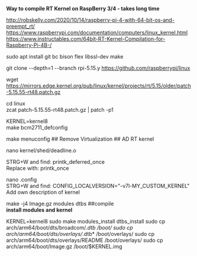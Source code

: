 **Way to compile RT Kernel on RaspBerry 3/4 - takes long time**  

http://robskelly.com/2020/10/14/raspberry-pi-4-with-64-bit-os-and-preempt_rt/  
https://www.raspberrypi.com/documentation/computers/linux_kernel.html  
https://www.instructables.com/64bit-RT-Kernel-Compilation-for-Raspberry-Pi-4B-/  

sudo apt install git bc bison flex libssl-dev make  

git clone --depth=1 --branch rpi-5.15.y https://github.com/raspberrypi/linux  

wget https://mirrors.edge.kernel.org/pub/linux/kernel/projects/rt/5.15/older/patch-5.15.55-rt48.patch.gz  

cd linux  
zcat patch-5.15.55-rt48.patch.gz | patch -p1  

KERNEL=kernel8  
make bcm2711_defconfig  

make menuconfig ## Remove Virtualization ## AD RT kernel  

nano kernel/shed/deadline.o  

STRG+W and find: printk_deferred_once  
Replace with: printk_once  

nano .config  
STRG+W and find: CONFIG_LOCALVERSION="-v7l-MY_CUSTOM_KERNEL"  
Add own description of kernel  

make -j4 Image.gz modules dtbs	##compile  
**install modules and kernel**

KERNEL=kernel8
sudo make modules_install dtbs_install
sudo cp arch/arm64/boot/dts/broadcom/*.dtb /boot/
sudo cp arch/arm64/boot/dts/overlays/*.dtb* /boot/overlays/
sudo cp arch/arm64/boot/dts/overlays/README /boot/overlays/
sudo cp arch/arm64/boot/Image.gz /boot/$KERNEL.img
